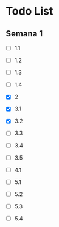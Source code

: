 # Todo List

## Semana 1

- [ ] 1.1
- [ ] 1.2
- [ ] 1.3
- [ ] 1.4

- [x] 2

- [x] 3.1
- [x] 3.2
- [ ] 3.3
- [ ] 3.4
- [ ] 3.5

- [ ] 4.1

- [ ] 5.1
- [ ] 5.2
- [ ] 5.3
- [ ] 5.4
